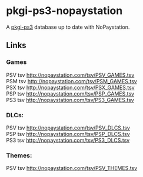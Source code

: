 # pkgi-ps3-nopaystation

A [pkgi-ps3](https://github.com/bucanero/pkgi-ps3) database up to date with NoPaystation.

## Links

### Games
PSV tsv http://nopaystation.com/tsv/PSV_GAMES.tsv  
PSM tsv http://nopaystation.com/tsv/PSM_GAMES.tsv  
PSX tsv http://nopaystation.com/tsv/PSX_GAMES.tsv  
PSP tsv http://nopaystation.com/tsv/PSP_GAMES.tsv  
PS3 tsv http://nopaystation.com/tsv/PS3_GAMES.tsv  

### DLCs:

PSV tsv http://nopaystation.com/tsv/PSV_DLCS.tsv  
PSP tsv http://nopaystation.com/tsv/PSP_DLCS.tsv  
PS3 tsv http://nopaystation.com/tsv/PS3_DLCS.tsv  

### Themes:
PSV tsv http://nopaystation.com/tsv/PSV_THEMES.tsv